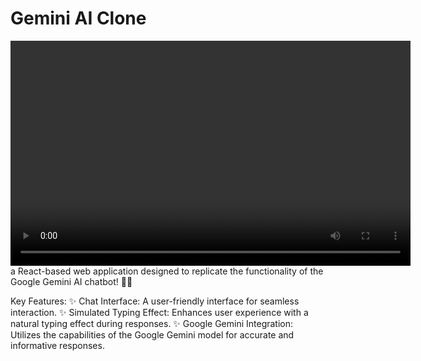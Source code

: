 ﻿# Gemini AI Clone
<video width="640" height="360" controls>
  <source src=""C:\Users\bobby\Videos\GeminiClone.mp4"" type="video/mp4">
  Your browser does not support the video tag.
</video>
 a React-based web application designed to replicate the functionality of the Google Gemini AI chatbot! 🤖💬

 
 Key Features:
✨ Chat Interface: A user-friendly interface for seamless interaction.
✨ Simulated Typing Effect: Enhances user experience with a natural typing effect during responses.
✨ Google Gemini Integration: Utilizes the capabilities of the Google Gemini model for accurate and informative responses.

